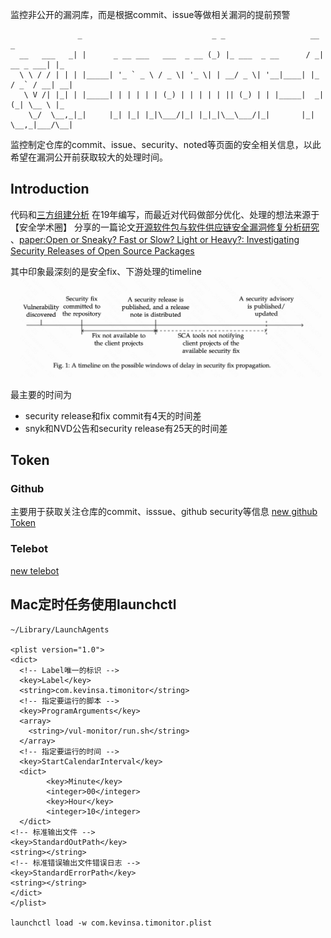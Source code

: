 监控非公开的漏洞库，而是根据commit、issue等做相关漏洞的提前预警

```
               _                             _ _                   __           _   
  __   ___   _| |      _ __ ___   ___  _ __ (_) |_ ___  _ __      / _| __ _ ___| |_
  \ \ / / | | | |_____| '_ ` _ \ / _ \| '_ \| | __/ _ \| '__|____| |_ / _` / __| __|
   \ V /| |_| | |_____| | | | | | (_) | | | | | || (_) | | |_____|  _| (_| \__ \ |_
    \_/  \__,_|_|     |_| |_| |_|\___/|_| |_|_|\__\___/|_|       |_|  \__,_|___/\__|
```

监控制定仓库的commit、issue、security、noted等页面的安全相关信息，以此希望在漏洞公开前获取较大的处理时间。

## Introduction
代码和[三方组建分析](https://github.com/Kevin-sa/security-bom-analyze) 在19年编写，而最近对代码做部分优化、处理的想法来源于【安全学术圈】
分享的一篇论文[开源软件包与软件供应链安全漏洞修复分析研究](https://mp.weixin.qq.com/s/KrmzMMDUPUG7qolPPi8SSg) 、[paper:Open or Sneaky? Fast or Slow? Light or Heavy?:
Investigating Security Releases of Open Source Packages](https://arxiv.org/pdf/2112.06804.pdf)

其中印象最深刻的是安全fix、下游处理的timeline
![](docs/timeline.png)

最主要的时间为
- security release和fix commit有4天的时间差
- snyk和NVD公告和security release有25天的时间差

## Token
### Github
主要用于获取关注仓库的commit、isssue、github security等信息
[new github Token](https://github.com/settings/tokens)

### Telebot
[new telebot](https://cloud.google.com/dialogflow/es/docs/integrations/telegram?hl=zh-cn)


## Mac定时任务使用launchctl
```shell
~/Library/LaunchAgents

<plist version="1.0">
<dict>
  <!-- Label唯一的标识 -->
  <key>Label</key>
  <string>com.kevinsa.timonitor</string>
  <!-- 指定要运行的脚本 -->
  <key>ProgramArguments</key>
  <array>
    <string>/vul-monitor/run.sh</string>
  </array>
  <!-- 指定要运行的时间 -->
  <key>StartCalendarInterval</key>
  <dict>
        <key>Minute</key>
        <integer>00</integer>
        <key>Hour</key>
        <integer>10</integer>
  </dict>
<!-- 标准输出文件 -->
<key>StandardOutPath</key>
<string></string>
<!-- 标准错误输出文件错误日志 -->
<key>StandardErrorPath</key>
<string></string>
</dict>
</plist>

launchctl load -w com.kevinsa.timonitor.plist
```
